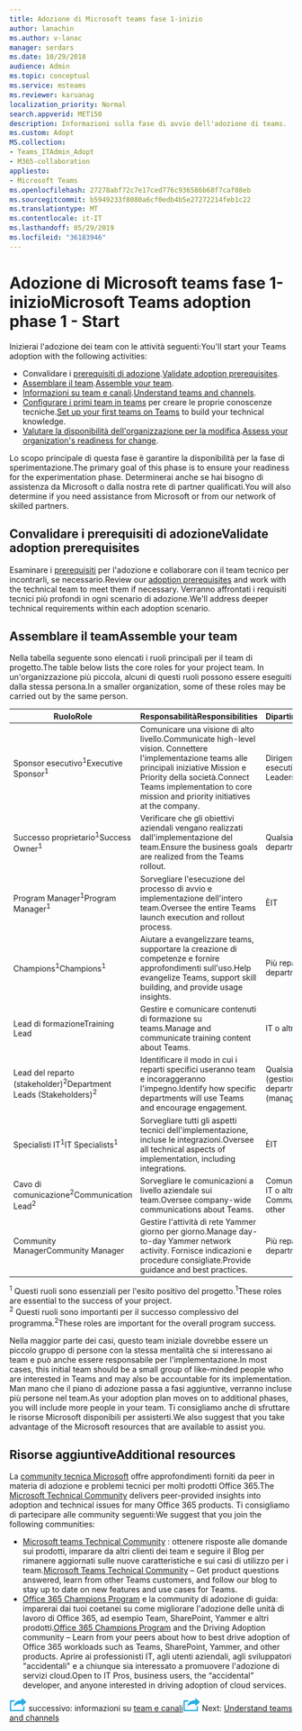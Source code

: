 ```yaml
---
title: Adozione di Microsoft teams fase 1-inizio
author: lanachin
ms.author: v-lanac
manager: serdars
ms.date: 10/29/2018
audience: Admin
ms.topic: conceptual
ms.service: msteams
ms.reviewer: karuanag
localization_priority: Normal
search.appverid: MET150
description: Informazioni sulla fase di avvio dell'adozione di teams.
ms.custom: Adopt
MS.collection:
- Teams_ITAdmin_Adopt
- M365-collaboration
appliesto:
- Microsoft Teams
ms.openlocfilehash: 27278abf72c7e17ced776c936586b68f7caf08eb
ms.sourcegitcommit: b5949233f8080a6cf0edb4b5e27272214feb1c22
ms.translationtype: MT
ms.contentlocale: it-IT
ms.lasthandoff: 05/29/2019
ms.locfileid: "36183946"
---
```

# <a name="microsoft-teams-adoption-phase-1---start"></a><span data-ttu-id="56a97-103">Adozione di Microsoft teams fase 1-inizio</span><span class="sxs-lookup"><span data-stu-id="56a97-103">Microsoft Teams adoption phase 1 - Start</span></span>

<span data-ttu-id="56a97-104">Inizierai l'adozione dei team con le attività seguenti:</span><span class="sxs-lookup"><span data-stu-id="56a97-104">You'll start your Teams adoption with the following activities:</span></span>

- <span data-ttu-id="56a97-105">Convalidare i [prerequisiti di adozione](#validate-adoption-prerequisites).</span><span class="sxs-lookup"><span data-stu-id="56a97-105">[Validate adoption prerequisites](#validate-adoption-prerequisites).</span></span>
- <span data-ttu-id="56a97-106">[Assemblare il team](#assemble-your-team).</span><span class="sxs-lookup"><span data-stu-id="56a97-106">[Assemble your team](#assemble-your-team).</span></span>
- <span data-ttu-id="56a97-107">[Informazioni su team e canali](teams-adoption-understand-teams-and-channels.md).</span><span class="sxs-lookup"><span data-stu-id="56a97-107">[Understand teams and channels](teams-adoption-understand-teams-and-channels.md).</span></span>
- <span data-ttu-id="56a97-108">[Configurare i primi team in teams](teams-adoption-your-first-teams.md) per creare le proprie conoscenze tecniche.</span><span class="sxs-lookup"><span data-stu-id="56a97-108">[Set up your first teams on Teams](teams-adoption-your-first-teams.md) to build your technical knowledge.</span></span>
- <span data-ttu-id="56a97-109">[Valutare la disponibilità dell'organizzazione per la modifica](teams-adoption-assess-readiness.md).</span><span class="sxs-lookup"><span data-stu-id="56a97-109">[Assess your organization's readiness for change](teams-adoption-assess-readiness.md).</span></span>

<span data-ttu-id="56a97-110">Lo scopo principale di questa fase è garantire la disponibilità per la fase di sperimentazione.</span><span class="sxs-lookup"><span data-stu-id="56a97-110">The primary goal of this phase is to ensure your readiness for the experimentation phase.</span></span> <span data-ttu-id="56a97-111">Determinerai anche se hai bisogno di assistenza da Microsoft o dalla nostra rete di partner qualificati.</span><span class="sxs-lookup"><span data-stu-id="56a97-111">You will also determine if you need assistance from Microsoft or from our network of skilled partners.</span></span>  

## <a name="validate-adoption-prerequisites"></a><span data-ttu-id="56a97-112">Convalidare i prerequisiti di adozione</span><span class="sxs-lookup"><span data-stu-id="56a97-112">Validate adoption prerequisites</span></span>

<span data-ttu-id="56a97-113">Esaminare i [prerequisiti](teams-adoption-get-started.md#adoption-prerequisites) per l'adozione e collaborare con il team tecnico per incontrarli, se necessario.</span><span class="sxs-lookup"><span data-stu-id="56a97-113">Review our [adoption prerequisites](teams-adoption-get-started.md#adoption-prerequisites) and work with the technical team to meet them if necessary.</span></span> <span data-ttu-id="56a97-114">Verranno affrontati i requisiti tecnici più profondi in ogni scenario di adozione.</span><span class="sxs-lookup"><span data-stu-id="56a97-114">We'll address deeper technical requirements within each adoption scenario.</span></span>

## <a name="assemble-your-team"></a><span data-ttu-id="56a97-115">Assemblare il team</span><span class="sxs-lookup"><span data-stu-id="56a97-115">Assemble your team</span></span>

<span data-ttu-id="56a97-116">Nella tabella seguente sono elencati i ruoli principali per il team di progetto.</span><span class="sxs-lookup"><span data-stu-id="56a97-116">The table below lists the core roles for your project team.</span></span> <span data-ttu-id="56a97-117">In un'organizzazione più piccola, alcuni di questi ruoli possono essere eseguiti dalla stessa persona.</span><span class="sxs-lookup"><span data-stu-id="56a97-117">In a smaller organization, some of these roles may be carried out by the same person.</span></span>

| <span data-ttu-id="56a97-118">Ruolo</span><span class="sxs-lookup"><span data-stu-id="56a97-118">Role</span></span> | <span data-ttu-id="56a97-119">Responsabilità</span><span class="sxs-lookup"><span data-stu-id="56a97-119">Responsibilities</span></span> | <span data-ttu-id="56a97-120">Dipartimento</span><span class="sxs-lookup"><span data-stu-id="56a97-120">Department</span></span> |
| ---- | ---------------- | ---------- |
| <span data-ttu-id="56a97-121">Sponsor esecutivo<sup>1</sup></span><span class="sxs-lookup"><span data-stu-id="56a97-121">Executive Sponsor<sup>1</sup></span></span> | <span data-ttu-id="56a97-122">Comunicare una visione di alto livello.</span><span class="sxs-lookup"><span data-stu-id="56a97-122">Communicate high-level vision.</span></span> <span data-ttu-id="56a97-123">Connettere l'implementazione teams alle principali iniziative Mission e Priority della società.</span><span class="sxs-lookup"><span data-stu-id="56a97-123">Connect Teams implementation to core mission and priority initiatives at the company.</span></span> | <span data-ttu-id="56a97-124">Dirigenti esecutivi</span><span class="sxs-lookup"><span data-stu-id="56a97-124">Executive Leadership</span></span> |
| <span data-ttu-id="56a97-125">Successo proprietario<sup>1</sup></span><span class="sxs-lookup"><span data-stu-id="56a97-125">Success Owner<sup>1</sup></span></span> | <span data-ttu-id="56a97-126">Verificare che gli obiettivi aziendali vengano realizzati dall'implementazione del team.</span><span class="sxs-lookup"><span data-stu-id="56a97-126">Ensure the business goals are realized from the Teams rollout.</span></span> | <span data-ttu-id="56a97-127">Qualsiasi reparto</span><span class="sxs-lookup"><span data-stu-id="56a97-127">Any department</span></span> |
| <span data-ttu-id="56a97-128">Program Manager<sup>1</sup></span><span class="sxs-lookup"><span data-stu-id="56a97-128">Program Manager<sup>1</sup></span></span> | <span data-ttu-id="56a97-129">Sorvegliare l'esecuzione del processo di avvio e implementazione dell'intero team.</span><span class="sxs-lookup"><span data-stu-id="56a97-129">Oversee the entire Teams launch execution and rollout process.</span></span> | <span data-ttu-id="56a97-130">È</span><span class="sxs-lookup"><span data-stu-id="56a97-130">IT</span></span> |
| <span data-ttu-id="56a97-131">Champions<sup>1</sup></span><span class="sxs-lookup"><span data-stu-id="56a97-131">Champions<sup>1</sup></span></span> | <span data-ttu-id="56a97-132">Aiutare a evangelizzare teams, supportare la creazione di competenze e fornire approfondimenti sull'uso.</span><span class="sxs-lookup"><span data-stu-id="56a97-132">Help evangelize Teams, support skill building, and provide usage insights.</span></span> | <span data-ttu-id="56a97-133">Più reparti</span><span class="sxs-lookup"><span data-stu-id="56a97-133">Multiple departments</span></span> |
| <span data-ttu-id="56a97-134">Lead di formazione</span><span class="sxs-lookup"><span data-stu-id="56a97-134">Training Lead</span></span> | <span data-ttu-id="56a97-135">Gestire e comunicare contenuti di formazione su teams.</span><span class="sxs-lookup"><span data-stu-id="56a97-135">Manage and communicate training content about Teams.</span></span> | <span data-ttu-id="56a97-136">IT o altro</span><span class="sxs-lookup"><span data-stu-id="56a97-136">IT or other</span></span> |
| <span data-ttu-id="56a97-137">Lead del reparto (stakeholder)<sup>2</sup></span><span class="sxs-lookup"><span data-stu-id="56a97-137">Department Leads (Stakeholders)<sup>2</sup></span></span> | <span data-ttu-id="56a97-138">Identificare il modo in cui i reparti specifici useranno team e incoraggeranno l'impegno.</span><span class="sxs-lookup"><span data-stu-id="56a97-138">Identify how specific departments will use Teams and encourage engagement.</span></span> | <span data-ttu-id="56a97-139">Qualsiasi reparto (gestione)</span><span class="sxs-lookup"><span data-stu-id="56a97-139">Any department (management)</span></span> |
| <span data-ttu-id="56a97-140">Specialisti IT<sup>1</sup></span><span class="sxs-lookup"><span data-stu-id="56a97-140">IT Specialists<sup>1</sup></span></span> | <span data-ttu-id="56a97-141">Sorvegliare tutti gli aspetti tecnici dell'implementazione, incluse le integrazioni.</span><span class="sxs-lookup"><span data-stu-id="56a97-141">Oversee all technical aspects of implementation, including integrations.</span></span> | <span data-ttu-id="56a97-142">È</span><span class="sxs-lookup"><span data-stu-id="56a97-142">IT</span></span> |
| <span data-ttu-id="56a97-143">Cavo di comunicazione<sup>2</sup></span><span class="sxs-lookup"><span data-stu-id="56a97-143">Communication Lead<sup>2</sup></span></span> | <span data-ttu-id="56a97-144">Sorvegliare le comunicazioni a livello aziendale sui team.</span><span class="sxs-lookup"><span data-stu-id="56a97-144">Oversee company-wide communications about Teams.</span></span> | <span data-ttu-id="56a97-145">Comunicazioni aziendali, IT o altro</span><span class="sxs-lookup"><span data-stu-id="56a97-145">Corporate Communications, IT, or other</span></span> |
| <span data-ttu-id="56a97-146">Community Manager</span><span class="sxs-lookup"><span data-stu-id="56a97-146">Community Manager</span></span> | <span data-ttu-id="56a97-147">Gestire l'attività di rete Yammer giorno per giorno.</span><span class="sxs-lookup"><span data-stu-id="56a97-147">Manage day-to-day Yammer network activity.</span></span> <span data-ttu-id="56a97-148">Fornisce indicazioni e procedure consigliate.</span><span class="sxs-lookup"><span data-stu-id="56a97-148">Provide guidance and best practices.</span></span> | <span data-ttu-id="56a97-149">Più reparti</span><span class="sxs-lookup"><span data-stu-id="56a97-149">Multiple departments</span></span> |

<span data-ttu-id="56a97-150"><sup>1</sup> Questi ruoli sono essenziali per l'esito positivo del progetto.</span><span class="sxs-lookup"><span data-stu-id="56a97-150"><sup>1</sup>These roles are essential to the success of your project.</span></span></br>
<span data-ttu-id="56a97-151"><sup>2</sup> Questi ruoli sono importanti per il successo complessivo del programma.</span><span class="sxs-lookup"><span data-stu-id="56a97-151"><sup>2</sup>These roles are important for the overall program success.</span></span>

<span data-ttu-id="56a97-152">Nella maggior parte dei casi, questo team iniziale dovrebbe essere un piccolo gruppo di persone con la stessa mentalità che si interessano ai team e può anche essere responsabile per l'implementazione.</span><span class="sxs-lookup"><span data-stu-id="56a97-152">In most cases, this initial team should be a small group of like-minded people who are interested in Teams and may also be accountable for its implementation.</span></span> <span data-ttu-id="56a97-153">Man mano che il piano di adozione passa a fasi aggiuntive, verranno incluse più persone nel team.</span><span class="sxs-lookup"><span data-stu-id="56a97-153">As your adoption plan moves on to additional phases, you will include more people in your team.</span></span> <span data-ttu-id="56a97-154">Ti consigliamo anche di sfruttare le risorse Microsoft disponibili per assisterti.</span><span class="sxs-lookup"><span data-stu-id="56a97-154">We also suggest that you take advantage of the Microsoft resources that are available to assist you.</span></span> 

## <a name="additional-resources"></a><span data-ttu-id="56a97-155">Risorse aggiuntive</span><span class="sxs-lookup"><span data-stu-id="56a97-155">Additional resources</span></span>

<span data-ttu-id="56a97-156">La [community tecnica Microsoft](https://aka.ms/TechCommunity) offre approfondimenti forniti da peer in materia di adozione e problemi tecnici per molti prodotti Office 365.</span><span class="sxs-lookup"><span data-stu-id="56a97-156">The [Microsoft Technical Community](https://aka.ms/TechCommunity) delivers peer-provided insights into adoption and technical issues for many Office 365 products.</span></span> <span data-ttu-id="56a97-157">Ti consigliamo di partecipare alle community seguenti:</span><span class="sxs-lookup"><span data-stu-id="56a97-157">We suggest that you join the following communities:</span></span>

- <span data-ttu-id="56a97-158">[Microsoft teams Technical Community](https://aka.ms/TeamsCommunity) : ottenere risposte alle domande sui prodotti, imparare da altri clienti dei team e seguire il Blog per rimanere aggiornati sulle nuove caratteristiche e sui casi di utilizzo per i team.</span><span class="sxs-lookup"><span data-stu-id="56a97-158">[Microsoft Teams Technical Community](https://aka.ms/TeamsCommunity) – Get product questions answered, learn from other Teams customers, and follow our blog to stay up to date on new features and use cases for Teams.</span></span> 
- <span data-ttu-id="56a97-159">[Office 365 Champions Program](https://aka.ms/O365Champions) e la community di adozione di guida: imparerai dai tuoi coetanei su come migliorare l'adozione delle unità di lavoro di Office 365, ad esempio Team, SharePoint, Yammer e altri prodotti.</span><span class="sxs-lookup"><span data-stu-id="56a97-159">[Office 365 Champions Program](https://aka.ms/O365Champions) and the Driving Adoption community – Learn from your peers about how to best drive adoption of Office 365 workloads such as Teams, SharePoint, Yammer, and other products.</span></span> <span data-ttu-id="56a97-160">Aprire ai professionisti IT, agli utenti aziendali, agli sviluppatori "accidentali" e a chiunque sia interessato a promuovere l'adozione di servizi cloud.</span><span class="sxs-lookup"><span data-stu-id="56a97-160">Open to IT Pros, business users, the “accidental” developer, and anyone interested in driving adoption of cloud services.</span></span>  


<span data-ttu-id="56a97-161">![Icona che rappresenta il passaggio](media/teams-adoption-next-icon.png) successivo: informazioni su [team e canali](teams-adoption-understand-teams-and-channels.md)</span><span class="sxs-lookup"><span data-stu-id="56a97-161">![An icon representing the next step](media/teams-adoption-next-icon.png) Next: [Understand teams and channels](teams-adoption-understand-teams-and-channels.md)</span></span>
